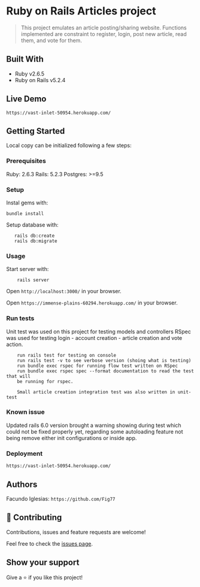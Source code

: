 # Ruby on Rails Articles project

> This project emulates an article posting/sharing website. Functions implemented are constraint to register, login, post new article, read them, and vote for them.

## Built With

- Ruby v2.6.5
- Ruby on Rails v5.2.4

## Live Demo

`https://vast-inlet-50954.herokuapp.com/`

## Getting Started

Local copy can be initialized following a few steps: 

### Prerequisites

Ruby: 2.6.3
Rails: 5.2.3
Postgres: >=9.5

### Setup

Instal gems with:

```
bundle install
```

Setup database with:

```
   rails db:create
   rails db:migrate
```

### Usage

Start server with:

```
    rails server
```

Open `http://localhost:3000/` in your browser.

Open `https://immense-plains-60294.herokuapp.com/` in your browser.

### Run tests

Unit test was used on this project for testing models and controllers
RSpec was used for testing login - account creation - article creation and 
vote action.

```
    run rails test for testing on console
    run rails test -v to see verbose version (shoing what is testing)
    run bundle exec rspec for running flow test written on RSpec
    run bundle exec rspec spec --format documentation to read the test that will
    be running for rspec.

    Small article creation integration test was also written in unit-test
```

### Known issue

Updated rails 6.0 version brought a warning showing during test which could not be fixed properly yet, regarding some autoloading feature not being remove either init configurations or inside app.

### Deployment

`https://vast-inlet-50954.herokuapp.com/`

## Authors

Facundo Iglesias: `https://github.com/Fig77`

## 🤝 Contributing

Contributions, issues and feature requests are welcome!

Feel free to check the [issues page](issues/).

## Show your support

Give a ⭐️ if you like this project!
